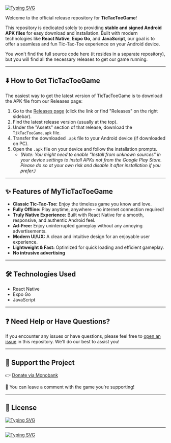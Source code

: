 [![Typing SVG](https://readme-typing-svg.demolab.com?font=Fira+Code&pause=1000&width=435&lines=%F0%9F%93%B1+TicTacToeGame+%F0%9F%93%B1)](https://git.io/typing-svg)

Welcome to the official release repository for **TicTacToeGame**!

This repository is dedicated solely to providing **stable and signed Android APK files** for easy download and installation. Built with modern technologies like **React Native**, **Expo Go**, and **JavaScript**, our goal is to offer a seamless and fun Tic-Tac-Toe experience on your Android device.

You won't find the full source code here (it resides in a separate repository), but you will find all the necessary releases to get our game running.

---

## ⬇️ How to Get TicTacToeGame

The easiest way to get the latest version of TicTacToeGame is to download the APK file from our Releases page:

1.  Go to the [Releases page](https://github.com/SerhiiQAA/MyTicTacToeGame/releases) (click the link or find "Releases" on the right sidebar).
2.  Find the latest release version (usually at the top).
3.  Under the "Assets" section of that release, download the `TikTacToeGame.apk` file.
4.  Transfer the downloaded `.apk` file to your Android device (if downloaded on PC).
5.  Open the `.apk` file on your device and follow the installation prompts.
    * *(Note: You might need to enable "Install from unknown sources" in your device settings to install APKs not from the Google Play Store. Please do so at your own risk and disable it after installation if you prefer.)*

---

## ✨ Features of MyTicTacToeGame

* **Classic Tic-Tac-Toe:** Enjoy the timeless game you know and love.
* **Fully Offline:** Play anytime, anywhere – no internet connection required!
* **Truly Native Experience:** Built with React Native for a smooth, responsive, and authentic Android feel.
* **Ad-Free:** Enjoy uninterrupted gameplay without any annoying advertisements.
* **Modern UI/UX:** A clean and intuitive design for an enjoyable user experience.
* **Lightweight & Fast:** Optimized for quick loading and efficient gameplay.
* **No intrusive advertising**

---

## 🛠️ Technologies Used

* React Native
* Expo Go
* JavaScript

---

## ❓ Need Help or Have Questions?

If you encounter any issues or have questions, please feel free to [open an issue](https://github.com/SerhiiQAA/MyTicTacToeGame/issues) in this repository. We'll do our best to assist you!

---

## 💖 Support the Project

👉 [Donate via Monobank](https://send.monobank.ua/jar/6mVCH3drmi)

💬 You can leave a comment with the game you're supporting!

--- 

## 📜 License
[![Typing SVG](https://readme-typing-svg.demolab.com?font=Fira+Code&pause=1000&width=435&lines=Developed+with+passion+by+SerhiiQAA)](https://git.io/typing-svg)

---

[![Typing SVG](https://readme-typing-svg.demolab.com?font=Fira+Code&weight=500&size=22&pause=1000&width=435&lines=Developed+with+passion+by+SerhiiQAA)](https://git.io/typing-svg)
